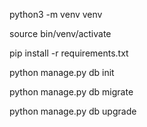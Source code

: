 python3 -m venv venv

source bin/venv/activate

pip install -r requirements.txt

python manage.py db init

python manage.py db migrate

python manage.py db upgrade

